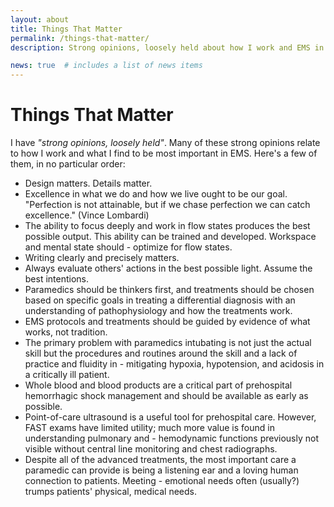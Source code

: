 ```yaml
---
layout: about
title: Things That Matter
permalink: /things-that-matter/
description: Strong opinions, loosely held about how I work and EMS in general

news: true  # includes a list of news items
---
```

# Things That Matter
I have *"strong opinions, loosely held"*. Many of these strong opinions relate to how I work and what I find to be most important in EMS. Here's a few of them, in no particular order:

- Design matters. Details matter.
- Excellence in what we do and how we live ought to be our goal. "Perfection is not attainable, but if we chase perfection we can catch excellence." (Vince Lombardi)
- The ability to focus deeply and work in flow states produces the best possible output. This ability can be trained and developed. Workspace and mental state should - optimize for flow states.
- Writing clearly and precisely matters.
- Always evaluate others' actions in the best possible light. Assume the best intentions.
- Paramedics should be thinkers first, and treatments should be chosen based on specific goals in treating a differential diagnosis with an understanding of pathophysiology and how the treatments work.
- EMS protocols and treatments should be guided by evidence of what works, not tradition.
- The primary problem with paramedics intubating is not just the actual skill but the procedures and routines around the skill and a lack of practice and fluidity in - mitigating hypoxia, hypotension, and acidosis in a critically ill patient.
- Whole blood and blood products are a critical part of prehospital hemorrhagic shock management and should be available as early as possible.
- Point-of-care ultrasound is a useful tool for prehospital care. However, FAST exams have limited utility; much more value is found in understanding pulmonary and - hemodynamic functions previously not visible without central line monitoring and chest radiographs.
- Despite all of the advanced treatments, the most important care a paramedic can provide is being a listening ear and a loving human connection to patients. Meeting - emotional needs often (usually?) trumps patients' physical, medical needs.